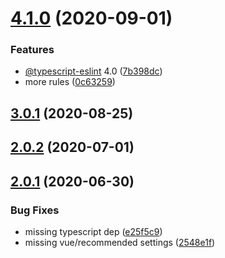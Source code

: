 # [4.1.0](https://github.com/jacekkarczmarczyk/eslint-config-jkarczm/compare/v3.0.1...v4.1.0) (2020-09-01)


### Features

* [@typescript-eslint](https://github.com/typescript-eslint) 4.0 ([7b398dc](https://github.com/jacekkarczmarczyk/eslint-config-jkarczm/commit/7b398dc9510bb24c4830956cdb68f6edba04d95b))
* more rules ([0c63259](https://github.com/jacekkarczmarczyk/eslint-config-jkarczm/commit/0c63259e17d5bca6ed08a74e65626f26c1b7d480))



## [3.0.1](https://github.com/jacekkarczmarczyk/eslint-config-jkarczm/compare/v2.0.2...v3.0.1) (2020-08-25)



## [2.0.2](https://github.com/jacekkarczmarczyk/eslint-config-jkarczm/compare/v2.0.1...v2.0.2) (2020-07-01)



## [2.0.1](https://github.com/jacekkarczmarczyk/eslint-config-jkarczm/compare/v2.0.0...v2.0.1) (2020-06-30)


### Bug Fixes

* missing typescript dep ([e25f5c9](https://github.com/jacekkarczmarczyk/eslint-config-jkarczm/commit/e25f5c963b1a042e8d09f19d3b1bf14b94148a42))
* missing vue/recommended settings ([2548e1f](https://github.com/jacekkarczmarczyk/eslint-config-jkarczm/commit/2548e1fa02a22a53b6f08e90792db5711447feb7))



